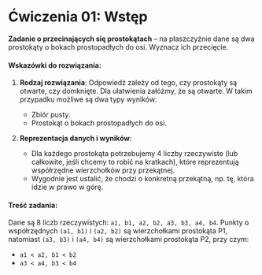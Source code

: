 # Ćwiczenia 01: Wstęp

**Zadanie o przecinających się prostokątach** – na płaszczyźnie dane są dwa prostokąty o bokach prostopadłych do osi. Wyznacz ich przecięcie.

#### Wskazówki do rozwiązania:

1. **Rodzaj rozwiązania**: Odpowiedź zależy od tego, czy prostokąty są otwarte, czy domknięte. Dla ułatwienia załóżmy, że są otwarte. W takim przypadku możliwe są dwa typy wyników:
   - Zbiór pusty.
   - Prostokąt o bokach prostopadłych do osi.

2. **Reprezentacja danych i wyników**: 
   - Dla każdego prostokąta potrzebujemy 4 liczby rzeczywiste (lub całkowite, jeśli chcemy to robić na kratkach), które reprezentują współrzędne wierzchołków przy przekątnej. 
   - Wygodnie jest ustalić, że chodzi o konkretną przekątną, np. tę, która idzie w prawo w górę.

#### Treść zadania:

Dane są 8 liczb rzeczywistych: `a1, b1, a2, b2, a3, b3, a4, b4`. Punkty o współrzędnych `(a1, b1)` i `(a2, b2)` są wierzchołkami prostokąta P1, natomiast `(a3, b3)` i `(a4, b4)` są wierzchołkami prostokąta P2, przy czym:
- `a1 < a2, b1 < b2`
- `a3 < a4, b3 < b4`